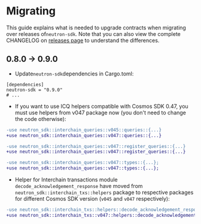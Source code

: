 # Migrating

This guide explains what is needed to upgrade contracts when migrating over releases of`neutron-sdk`. Note that you can
also view the complete CHANGELOG on [releases page](https://github.com/neutron-org/neutron-sdk/releases) to understand
the
differences.

## 0.8.0 -> 0.9.0

* Update`neutron-sdk`dependencies in Cargo.toml:

```
[dependencies]
neutron-sdk = "0.9.0"
# ...
```

* If you want to use ICQ helpers compatible with Cosmos SDK 0.47, you must use helpers from v047 package now (you don't
  need to change the code otherwise):

```diff
-use neutron_sdk::interchain_queries::v045::queries::{...}
+use neutron_sdk::interchain_queries::v047::queries::{...}

-use neutron_sdk::interchain_queries::v047::register_queries::{...}
+use neutron_sdk::interchain_queries::v047::register_queries::{...}

-use neutron_sdk::interchain_queries::v047::types::{...};
+use neutron_sdk::interchain_queries::v047::types::{...};
```

* Helper for Interchain transactions module `decode_acknowledgement_response` have moved
  from `neutron_sdk::interchain_txs::helpers` package to respective packages for different Cosmos SDK version (`v045`
  and `v047` respectively):

```diff
-use neutron_sdk::interchain_txs::helpers::decode_acknowledgement_response;
+use neutron_sdk::interchain_txs::v047::helpers::decode_acknowledgement_response;
```